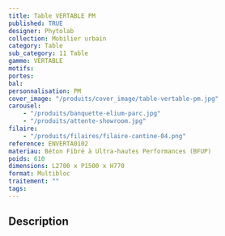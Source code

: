 ```yaml
---
title: Table VERTABLE PM
published: TRUE
designer: Phytolab
collection: Mobilier urbain
category: Table
sub_category: 11 Table
gamme: VERTABLE
motifs:
portes:
bal:
personnalisation: PM
cover_image: "/produits/cover_image/table-vertable-pm.jpg"
carousel:
    - "/produits/banquette-elium-parc.jpg"
    - "/produits/attente-showroom.jpg"
filaire:
    - "/produits/filaires/filaire-cantine-04.png"
reference: ENVERTA0102
materiau: Béton Fibré à Ultra-hautes Performances (BFUP)
poids: 610
dimensions: L2700 x P1500 x H770
format: Multibloc
traitement: ""
tags:
---
```


## Description
